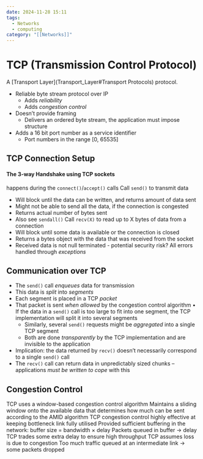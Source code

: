 ```yaml
---
date: 2024-11-28 15:11
tags:
  - Networks
  - computing
category: "[[Networks]]"
---
```

# TCP (Transmission Control Protocol)
A [Transport Layer](Transport_Layer#Transport Protocols) protocol.

- Reliable byte stream protocol over IP 
	- Adds *reliability* 
	- Adds *congestion control* 
- Doesn’t provide framing
	- Delivers an ordered byte stream, the application must impose structure 
- Adds a 16 bit port number as a service identifier
	- Port numbers in the range [0, 65535]

## TCP Connection Setup
#### The 3-way Handshake using TCP sockets
happens during the `connect()`/`accept()` calls 
Call `send()` to transmit data
- Will block until the data can be written, and returns amount of data sent
- Might not be able to send all the data, if the connection is congested
- Returns actual number of bytes sent
- Also see `sendall()`
Call `recv(X)` to read up to X bytes of data from a connection
- Will block until some data is available or the connection is closed
- Returns a bytes object with the data that was received from the socket
- Received data is not null terminated - potential security risk?
All errors handled through *exceptions*

## Communication over TCP
- The `send()` call *enqueues* data for transmission
- This data is *split* into *segments* 
- Each segment is placed in a TCP *packet* 
- That packet is sent *when allowed* by the congestion control algorithm • If the data in a `send()` call is too large to fit into one segment, the TCP implementation will split it into several segments
	- Similarly, several `send()` requests might be *aggregated* into a single TCP segment
	- Both are done *transparently* by the TCP implementation and are invisible to the application
- Implication: the data returned by `recv()` doesn’t necessarily correspond to a single `send()` call
- The `recv()` call can return data in unpredictably sized chunks – applications *must be written to cope* with this

## Congestion Control
TCP uses a window-based congestion control algorithm
	Maintains a sliding window onto the available data that determines how much can be sent according to the AMID algorithm
TCP congestion control highly effective at keeping bottleneck link fully utilised
	Provided sufficient buffering in the network: buffer size = bandwidth × delay
	Packets queued in buffer → delay
	TCP trades some extra delay to ensure high throughput
TCP assumes loss is due to congestion
	Too much traffic queued at an intermediate link → some packets dropped